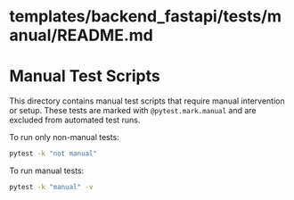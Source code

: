 # templates/backend_fastapi/tests/manual/README.md

# Manual Test Scripts

This directory contains manual test scripts that require manual intervention or setup.
These tests are marked with `@pytest.mark.manual` and are excluded from automated test runs.

To run only non-manual tests:
```bash
pytest -k "not manual"
```

To run manual tests:
```bash
pytest -k "manual" -v
```
